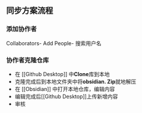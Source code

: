 ## 同步方案流程
### 添加协作者
Collaborators- Add People- 搜索用户名

### 协作者克隆仓库
- 在 [[Github Desktop]] 中**Clone**库到本地
- 克隆完成后到本地文件夹中将**obsidian. Zip**就地解压
- 在 [[Obsidian]] 中打开本地仓库，编辑内容
- 编辑完成后[[Github Desktop]]上传新增内容
- 审核